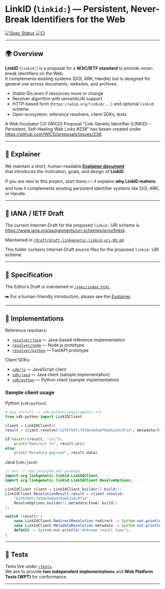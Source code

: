 # LinkID (`linkid:`) — Persistent, Never-Break Identifiers for the Web

[![Spec Status](https://img.shields.io/badge/status-Community%20Draft-blue)](https://linkgenetic.github.io/linkid/spec/)
[![CI](https://github.com/Link-Genetic-GmbH/linkid/actions/workflows/build.yml/badge.svg)](https://github.com/Link-Genetic-GmbH/linkid/actions)

---

## 🌍 Overview

**LinkID** (`linkid:`) is a proposal for a **W3C/IETF standard** to provide *never-break* identifiers on the Web.  
It complements existing systems (DOI, ARK, Handle) but is designed for general use across documents, websites, and archives.

- Stable IDs even if resources move or change
- Resolver algorithm with semantic/AI support
- HTTP-based form (`https://w3id.org/linkid/...`) and optional `linkid:` scheme
- Open ecosystem: reference resolvers, client SDKs, tests

A Web Incubator CG (WICG) Proposal "Link Genetic Identifier (LINKID) – Persistent, Self-Healing Web Links #238" has beeen created under https://github.com/WICG/proposals/issues/238.

---

## 📖 Explainer

We maintain a short, human-readable **[Explainer document](docs/explainer.md)**  
that introduces the motivation, goals, and design of **LinkID**.  

If you are new to this project, start there 👉 it explains **why LinkID matters**  
and how it complements existing persistent identifier systems like DOI, ARK, or Handle.

---


## 📄 IANA / IETF Draft

The current Internet-Draft for the proposed `linkid:` URI scheme is https://www.iana.org/assignments/uri-schemes/prov/linkid.

Maintained in [`/draft/draft-linkgenetic-linkid-uri-00.md`](draft/draft-linkgenetic-linkid-uri-00.md).

This folder contains Internet-Draft source files for the proposed
`linkid:` URI scheme.

---


## 📖 Specification

The Editor’s Draft is maintained in [`/spec/index.html`](spec/index.html).

➡️ For a human-friendly introduction, please see the [Explainer](docs/explainer.md).


---

## 🚀 Implementations

Reference resolvers:
- [`resolver/java`](resolver/java) — Java-based reference implementation
- [`resolver/node`](resolver/node) — Node.js prototype
- [`resolver/python`](resolver/python) — FastAPI prototype

Client SDKs:
- [`sdk/js`](sdk/js) — JavaScript client
- [`sdk/java`](sdk/java) — Java client (sample implementation)
- [`sdk/python`](sdk/python) — Python client (sample implementation)

### Sample client usage

Python (`sdk/python`):

```python
# pip install -r sdk/python/requirements.txt
from sdk.python import LinkIDClient

client = LinkIDClient()
result = client.resolve("b2f6f0d7c7d34e3e8a4f0a6b2a9c9f14", metadata=True)

if hasattr(result, "uri"):
    print("Redirect to", result.uri)
else:
    print("Metadata payload", result.data)
```

Java (`sdk/java`):

```java
// mvn -f sdk/java/pom.xml package
import org.linkgenetic.linkid.LinkIdClient;
import org.linkgenetic.linkid.LinkIdClient.ResolveOptions;

LinkIdClient client = LinkIdClient.builder().build();
LinkIdClient.ResolutionResult result = client.resolve(
    "b2f6f0d7c7d34e3e8a4f0a6b2a9c9f14",
    ResolveOptions.builder().metadata(true).build()
);

switch (result) {
    case LinkIdClient.RedirectResolution redirect -> System.out.println("Redirect to " + redirect.uri());
    case LinkIdClient.MetadataResolution metadata -> System.out.println("Metadata: " + metadata.metadata());
    default -> System.out.println("Unknown result type");
}
```


---

## 🧪 Tests

Tests live under [`/tests`](tests/).  
We aim to provide **two independent implementations** and **Web Platform Tests (WPT)** for conformance.

---
